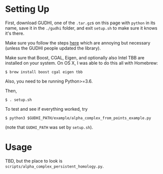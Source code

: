 Setting Up
==========

First, download GUDHI, one of the `.tar.gz`s on this page with
`python` in its name, save it in the `./gudhi` folder, and
exit `setup.sh` to make sure it knows it's there.

Make sure you follow the steps
[here](https://lists.gforge.inria.fr/pipermail/gudhi-contact/2017-May/000016.html)
which are annoying but necessary (unless the GUDHI people updated the
library).

Make sure that Boost, CGAL, Eigen, and optionally also Intel TBB are installed on your
system. On OS X, I was able to do this all with Homebrew:

    $ brew install boost cgal eigen tbb

Also, you need to be running Python>=3.6.

Then,

    $ . setup.sh

To test and see if everything worked, try

    $ python3 $GUDHI_PATH/example/alpha_complex_from_points_example.py

(note that `GUDHI_PATH` was set by `setup.sh`).


Usage
=====

TBD, but the place to look is `scripts/alpha_complex_persistent_homology.py`.